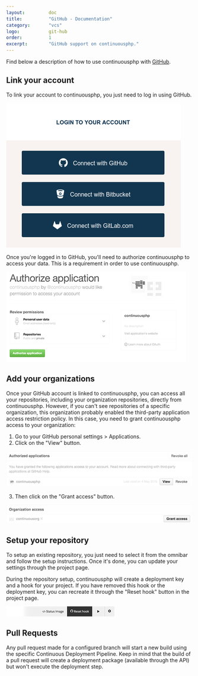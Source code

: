 ```yaml
---
layout:         doc
title:          "GitHub - Documentation"
category:       "vcs"
logo:           git-hub
order:          1
excerpt:        "GitHub support on continuousphp."
---
```


Find below a description of how to use continuousphp with [GitHub](https://github.com).

## Link your account
To link your account to continuousphp, you just need to log in using GitHub.

![GitHub login](/assets/doc/vcs/login.png)

Once you're logged in to GitHub, you'll need to authorize continuousphp to access your data. This is a requirement
in order to use continuousphp.

![GitHub authorization](/assets/doc/vcs/github/authorize.png)

## Add your organizations
Once your GitHub account is linked to continuousphp, you can access all your repositories, including
your organization repositories, directly from continuousphp. However, if you can't see repositories of a specific organization, this organization
probably enabled the third-party application access restriction policy. In this case, you need to grant continuousphp access to
your organization:

1. Go to your GitHub personal settings > Applications.
2. Click on the "View" button.

![Applications](/assets/doc/vcs/github/applications.png)  

3. Then click on the "Grant access" button.

![Grant access](/assets/doc/vcs/github/grant.png)  

## Setup your repository
To setup an existing repository, you just need to select it from the omnibar and follow the setup instructions.
Once it's done, you can update your settings through the project page.

During the repository setup, continuousphp will create a deployment key and a hook for your project. If you have removed
this hook or the deployment key, you can recreate it through the "Reset hook" button in the project page.

![Reset hook](/assets/doc/vcs/reset-hook.png)

## Pull Requests
Any pull request made for a configured branch will start a new build using the specific Continuous Deployment Pipeline.
Keep in mind that the build of a pull request will create a deployment package (available through the API) but won't
execute the deployment step.
